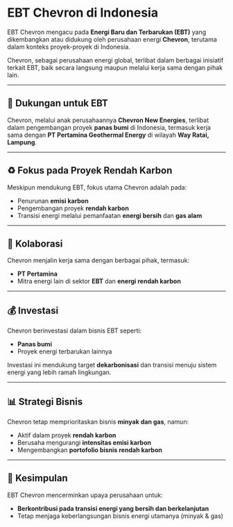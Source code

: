 # EBT Chevron di Indonesia

EBT Chevron mengacu pada **Energi Baru dan Terbarukan (EBT)** yang dikembangkan atau didukung oleh perusahaan energi **Chevron**, terutama dalam konteks proyek-proyek di Indonesia.

Chevron, sebagai perusahaan energi global, terlibat dalam berbagai inisiatif terkait EBT, baik secara langsung maupun melalui kerja sama dengan pihak lain.

---

## 🔋 Dukungan untuk EBT

Chevron, melalui anak perusahaannya **Chevron New Energies**, terlibat dalam pengembangan proyek **panas bumi** di Indonesia, termasuk kerja sama dengan **PT Pertamina Geothermal Energy** di wilayah **Way Ratai, Lampung**.

---

## ♻️ Fokus pada Proyek Rendah Karbon

Meskipun mendukung EBT, fokus utama Chevron adalah pada:

- Penurunan **emisi karbon**
- Pengembangan proyek **rendah karbon**
- Transisi energi melalui pemanfaatan **energi bersih** dan **gas alam**

---

## 🤝 Kolaborasi

Chevron menjalin kerja sama dengan berbagai pihak, termasuk:

- **PT Pertamina**
- Mitra energi lain di sektor **EBT** dan **energi rendah karbon**

---

## 💰 Investasi

Chevron berinvestasi dalam bisnis EBT seperti:

- **Panas bumi**
- Proyek energi terbarukan lainnya

Investasi ini mendukung target **dekarbonisasi** dan transisi menuju sistem energi yang lebih ramah lingkungan.

---

## 📊 Strategi Bisnis

Chevron tetap memprioritaskan bisnis **minyak dan gas**, namun:

- Aktif dalam proyek **rendah karbon**
- Berusaha mengurangi **intensitas emisi karbon**
- Mengembangkan **portofolio bisnis rendah karbon**

---

## 🎯 Kesimpulan

EBT Chevron mencerminkan upaya perusahaan untuk:

- **Berkontribusi pada transisi energi yang bersih dan berkelanjutan**
- Tetap menjaga keberlangsungan bisnis energi utamanya (minyak & gas)


